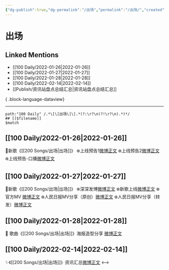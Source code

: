 ```yaml
---
{"dg-publish":true,"dg-permalink":"/出场","permalink":"/出场/","created":"2022-12-22T15:50:50.000+08:00","updated":"2023-08-24T17:57:20.542+08:00"}
---
```


# 出场

## Linked Mentions
- [[100 Daily/2022-01-26\|2022-01-26]]
- [[100 Daily/2022-01-27\|2022-01-27]]
- [[100 Daily/2022-01-28\|2022-01-28]]
- [[100 Daily/2022-02-14\|2022-02-14]]
- [[Publish/资讯站盘点总结汇总\|资讯站盘点总结汇总]]

{ .block-language-dataview}

---

```expander
path:"100 Daily" /.*\[\[出场\]\].*(?:\r?\n(?!\r?\n).*)*/
## [[$filename]]
$match
```
## [[100 Daily/2022-01-26\|2022-01-26]]
🌟新歌《[[200 Songs/出场\|出场]]》
❄️上线预告1[微博正文](https://m.weibo.cn/6466290670/4729889838596964)
❄️上线预告2[微博正文](https://m.weibo.cn/6466290670/4729891985820305)
❄️上线预告-口播[微博正文](https://m.weibo.cn/6466290670/4729955110620085)
## [[100 Daily/2022-01-27\|2022-01-27]]
🌟新歌《[[200 Songs/出场\|出场]]》
❄️深深发博[微博正文](https://m.weibo.cn/6466290670/4730221061737968)
❄️新歌上线[微博正文](https://m.weibo.cn/6466290670/4730045257483023)
❄️官方MV [微博正文](https://m.weibo.cn/6466290670/4730192986374706)
❄️人民日报MV分享（原创）[微博正文](https://m.weibo.cn/6466290670/4730297126753107)
❄️人民日报MV分享（转发）[微博正文](https://m.weibo.cn/6466290670/4730297365825883)
## [[100 Daily/2022-01-28\|2022-01-28]]
💫 歌曲《[[200 Songs/出场\|出场]]》海报造型分享 [微博正文](https://m.weibo.cn/6466290670/4730686924391462)
## [[100 Daily/2022-02-14\|2022-02-14]]
✨《[[200 Songs/出场\|出场]]》资讯汇总[微博正文](https://m.weibo.cn/6466290670/4736839077856382)
<-->